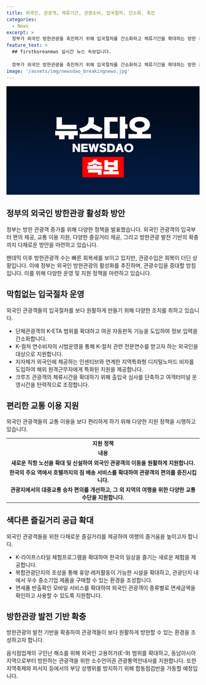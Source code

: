 ```yaml
---
title: 외국인, 관광객, 체류기간, 관광소비, 입국절차, 간소화, 촉진
categories:
  - News
excerpt: >
  정부가 외국인 방한관광을 촉진하기 위해 입국절차를 간소화하고 체류기간을 확대하는 방한 관광객 증가 정책을 발표했다. 특히 비자심사 인력과 인프라를 확충하여 방한 관광객의 편의를 개선하고, K-컬처 연수비자 시범운영 등을 추진할 계획이다. 또한 교통 이용과 관련된 다양한 서비스와 혜택을 제공하여 외국인 관광객의 편의성을 강화하고, 쇼핑 편의와 복합관광단지의 조성, K-콘텐츠 관련 홍보 등을 강화하여 색다른 즐길거리를 확대하는 방향으로 진행된다.
feature_text: >
  ## firstkoreanews 실시간 뉴스 속보입니다.

  정부가 외국인 방한관광을 촉진하기 위해 입국절차를 간소화하고 체류기간을 확대하는 방한 관광객 증가 정책을 발표했다. 특히 비자심사 인력과 인프라를 확충하여 방한 관광객의 편의를 개선하고, K-컬처 연수비자 시범운영 등을 추진할 계획이다. 또한 교통 이용과 관련된 다양한 서비스와 혜택을 제공하여 외국인 관광객의 편의성을 강화하고, 쇼핑 편의와 복합관광단지의 조성, K-콘텐츠 관련 홍보 등을 강화하여 색다른 즐길거리를 확대하는 방향으로 진행된다.
image: '/assets/img/newsdao_breakingnews.jpg'
---
```


<p><img src="/assets/img/newsdao_breakingnews.jpg" alt="firstkoreanews 속보" /></p>

<h2 data-ke-size="size26">정부의 외국인 방한관광 활성화 방안</h2>

<p>정부는 방한 관광객 증가를 위해 다양한 정책을 발표했습니다. 외국인 관광객의 입국부터 편의 제공, 교통 이용 지원, 다양한 즐길거리 제공, 그리고 방한관광 발전 기반의 확충까지 다채로운 방안을 마련하고 있습니다.</p>

<p data-ke-size="size16">팬데믹 이후 방한관광객 수는 빠른 회복세를 보이고 있지만, 관광수입은 회복이 더딘 상황입니다. 이에 정부는 외국인 방한관광의 활성화를 추진하며, 관광수입을 증대할 방침입니다. 이를 위해 다양한 운영 및 지원 정책을 마련하고 있습니다.</p>

<h2 data-ke-size="size24">막힘없는 입국절차 운영</h2>

<p>외국인 관광객들의 입국절차를 보다 원활하게 만들기 위해 다양한 조치를 취하고 있습니다.</p>

<ul>
    <li>단체관광객의 K-ETA 범위를 확대하고 여권 자동판독 기능을 도입하여 정보 입력을 간소화합니다.</li>
    <li>K-컬처 연수비자의 시범운영을 통해 K-컬처 관련 전문연수를 받고자 하는 외국인을 대상으로 지원합니다.</li>
    <li>지자체가 외국인에 제공하는 인센티브와 연계한 지역특화형 디지털노마드 비자를 도입하여 해외 원격근무자에게 특화된 지원을 제공합니다.</li>
    <li>크루즈 관광객의 체류시간을 확대하기 위해 출입국 심사를 단축하고 여객터미널 운영시간을 탄력적으로 조정합니다.</li>
</ul>

<h2 data-ke-size="size24">편리한 교통 이용 지원</h2>

<p>외국인 관광객들의 교통 이용을 보다 편리하게 하기 위해 다양한 지원 정책을 시행하고 있습니다.</p>

<table>
    <tr>
        <td style="text-align: center; height: 17px;"><b>지원 정책</b></td>
    </tr>
    <tr>
        <td style="text-align: center; height: 17px;"><b>내용</b></td>
    </tr>
    <tr>
        <td style="text-align: center; height: 17px;"><b>새로운 직항 노선을 확대 및 신설하여 외국인 관광객의 이동을 원활하게 지원합니다.</b></td>
    </tr>
    <tr>
        <td style="text-align: center; height: 17px;"><b>한국의 주요 역에서 호텔까지의 짐 배송 서비스를 확대하여 관광객의 편의를 증진시킵니다.</b></td>
    </tr>
    <tr>
        <td style="text-align: center; height: 17px;"><b>관광지에서의 대중교통 승차 편의를 개선하고, 그 외 지역의 여행을 위한 다양한 교통수단을 지원합니다.</b></td>
    </tr>
</table>

<h2 data-ke-size="size24">색다른 즐길거리 공급 확대</h2>

<p>외국인 관광객들을 위한 다채로운 즐길거리를 제공하여 여행의 즐거움을 높이고자 합니다.</p>

<ul>
    <li>K-라이프스타일 체험프로그램을 확대하여 한국의 일상을 즐기는 새로운 체험을 제공합니다.</li>
    <li>복합관광단지의 조성을 통해 휴양·레저활동이 가능한 시설을 확대하고, 관광단지 내에서 우수 중소기업 제품을 구매할 수 있는 환경을 조성합니다.</li>
    <li>면세품 반출확인 모바일 서비스를 확대하여 외국인 관광객이 종류별로 면세금액을 확인하고 사용할 수 있도록 지원합니다.</li>
</ul>

<h2 data-ke-size="size24">방한관광 발전 기반 확충</h2>

<p>방한관광의 발전 기반을 확충하여 관광객들이 보다 원활하게 방한할 수 있는 환경을 조성하고자 합니다.</p>

<p data-ke-size="size16">음식점업계의 구인난 해소를 위해 외국인 고용허가(E-9) 범위를 확대하고, 동남아시아 지역으로부터 방한하는 관광객을 위한 소수언어권 관광통역안내사를 지원합니다. 또한 지역축제와 피서지 등에서의 부당 상행위를 방지하기 위해 합동점검반을 가동할 예정입니다.</p>

<p data-ke-size="size16">&nbsp;</p>

<p data-ke-size="size16">&nbsp;</p>

